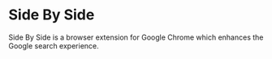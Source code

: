 # Side By Side

Side By Side is a browser extension for Google Chrome which enhances the Google search experience.